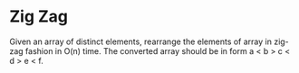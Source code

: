 # Zig Zag

Given an array of distinct elements, rearrange the elements of array in zig-zag fashion in O(n) time. The converted array should be in form a < b > c < d > e < f.
